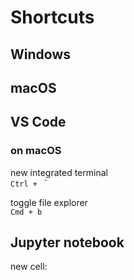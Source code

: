 # Shortcuts

## Windows

## macOS

## VS Code

### on macOS
new integrated terminal<br>
`Ctrl + ` `

toggle file explorer<br>
`Cmd + b`

## Jupyter notebook

new cell:
